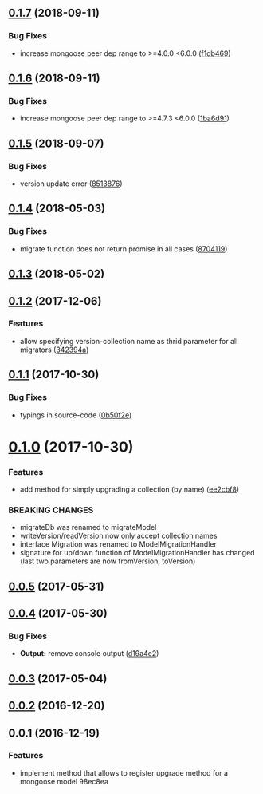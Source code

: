 <a name="0.1.7"></a>

## [0.1.7](https://github.com/hellivan/mongoose-model-migration/compare/v0.1.6...v0.1.7) (2018-09-11)

### Bug Fixes

-   increase mongoose peer dep range to >=4.0.0 <6.0.0 ([f1db469](https://github.com/hellivan/mongoose-model-migration/commit/f1db469))

<a name="0.1.6"></a>

## [0.1.6](https://github.com/hellivan/mongoose-model-migration/compare/v0.1.5...v0.1.6) (2018-09-11)

### Bug Fixes

-   increase mongoose peer dep range to >=4.7.3 <6.0.0 ([1ba6d91](https://github.com/hellivan/mongoose-model-migration/commit/1ba6d91))

<a name="0.1.5"></a>

## [0.1.5](https://github.com/hellivan/mongoose-model-migration/compare/v0.1.4...v0.1.5) (2018-09-07)

### Bug Fixes

-   version update error ([8513876](https://github.com/hellivan/mongoose-model-migration/commit/8513876))

<a name="0.1.4"></a>

## [0.1.4](https://github.com/hellivan/mongoose-model-migration/compare/v0.1.3...v0.1.4) (2018-05-03)

### Bug Fixes

-   migrate function does not return promise in all cases ([8704119](https://github.com/hellivan/mongoose-model-migration/commit/8704119))

<a name="0.1.3"></a>

## [0.1.3](https://github.com/hellivan/mongoose-model-migration/compare/v0.1.2...v0.1.3) (2018-05-02)

<a name="0.1.2"></a>

## [0.1.2](https://github.com/hellivan/mongoose-model-migration/compare/v0.1.1...v0.1.2) (2017-12-06)

### Features

-   allow specifying version-collection name as thrid parameter for all migrators ([342394a](https://github.com/hellivan/mongoose-model-migration/commit/342394a))

<a name="0.1.1"></a>

## [0.1.1](https://github.com/hellivan/mongoose-model-migration/compare/v0.1.0...v0.1.1) (2017-10-30)

### Bug Fixes

-   typings in source-code ([0b50f2e](https://github.com/hellivan/mongoose-model-migration/commit/0b50f2e))

<a name="0.1.0"></a>

# [0.1.0](https://github.com/hellivan/mongoose-model-migration/compare/v0.0.5...v0.1.0) (2017-10-30)

### Features

-   add method for simply upgrading a collection (by name) ([ee2cbf8](https://github.com/hellivan/mongoose-model-migration/commit/ee2cbf8))

### BREAKING CHANGES

-   migrateDb was renamed to migrateModel
-   writeVersion/readVersion now only accept collection names
-   interface Migration was renamed to ModelMigrationHandler
-   signature for up/down function of ModelMigrationHandler has changed (last two parameters are now fromVersion, toVersion)

<a name="0.0.5"></a>

## [0.0.5](https://github.com/hellivan/mongoose-model-migration/compare/v0.0.4...v0.0.5) (2017-05-31)

<a name="0.0.4"></a>

## [0.0.4](https://github.com/hellivan/mongoose-model-migration/compare/v0.0.3...v0.0.4) (2017-05-30)

### Bug Fixes

-   **Output:** remove console output ([d19a4e2](https://github.com/hellivan/mongoose-model-migration/commit/d19a4e2))

<a name="0.0.3"></a>

## [0.0.3](https://github.com/hellivan/mongoose-model-migration/compare/v0.0.2...v0.0.3) (2017-05-04)

<a name="0.0.2"></a>

## [0.0.2](https://github.com/hellivan/mongoose-model-migration/compare/v0.0.1...v0.0.2) (2016-12-20)

<a name="0.0.1"></a>

## 0.0.1 (2016-12-19)

### Features

-   implement method that allows to register upgrade method for a mongoose model 98ec8ea
